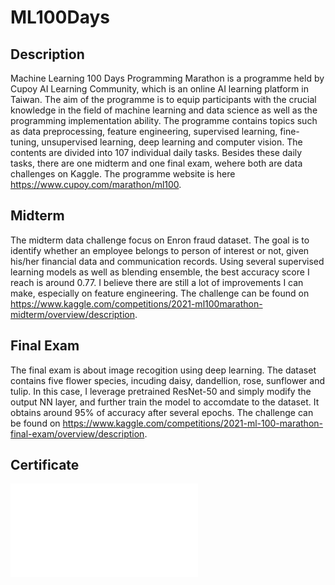 # ML100Days

## Description
Machine Learning 100 Days Programming Marathon is a programme held by Cupoy AI Learning Community, which is an online AI learning platform in Taiwan. The aim of the programme is to equip participants with the crucial knowledge in the field of machine learning and data science as well as the programming implementation ability. The programme contains topics such as data preprocessing, feature engineering, supervised learning, fine-tuning, unsupervised learning, deep learning and computer vision. The contents are divided into 107 individual daily tasks. Besides these daily tasks, there are one midterm and one final exam, wehere both are data challenges on Kaggle. The programme website is here https://www.cupoy.com/marathon/ml100.

## Midterm
The midterm data challenge focus on Enron fraud dataset. The goal is to identify whether an employee belongs to person of interest or not, given his/her financial data and communication records. Using several supervised learning models as well as blending ensemble, the best accuracy score I reach is around 0.77. I believe there are still a lot of improvements I can make, especially on feature engineering. The challenge can be found on https://www.kaggle.com/competitions/2021-ml100marathon-midterm/overview/description.

## Final Exam
The final exam is about image recogition using deep learning. The dataset contains five flower species, incuding daisy, dandellion, rose, sunflower and tulip. In this case, I leverage pretrained ResNet-50 and simply modify the output NN layer, and further train the model to accomdate to the dataset. It obtains around 95% of accuracy after several epochs. The challenge can be found on https://www.kaggle.com/competitions/2021-ml-100-marathon-final-exam/overview/description. 

## Certificate
![Cer of completion]((https://github.com/JimmyChen1009/ML100Days/blob/main/homework/%E5%AE%8C%E8%B3%BD%E8%AD%89%E6%98%8E.pdf)https://github.com/JimmyChen1009/ML100Days/blob/main/homework/%E5%AE%8C%E8%B3%BD%E8%AD%89%E6%98%8E.pdf)
